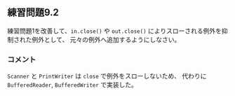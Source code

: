 ## 練習問題9.2

練習問題1を改善して、`in.close()` や `out.close()` によりスローされる例外を抑制された例外として、
元々の例外へ追加するようにしなさい。

### コメント

`Scanner` と `PrintWriter` は `close` で例外をスローしないため、
代わりに `BufferedReader`, `BufferedWriter` で実装した。
